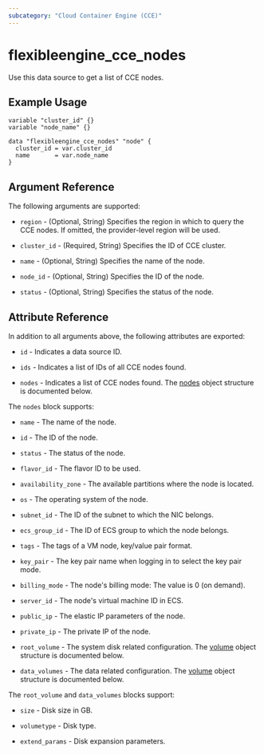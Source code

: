```yaml
---
subcategory: "Cloud Container Engine (CCE)"
---
```


# flexibleengine_cce_nodes

Use this data source to get a list of CCE nodes.

## Example Usage

```hcl
variable "cluster_id" {}
variable "node_name" {}

data "flexibleengine_cce_nodes" "node" {
  cluster_id = var.cluster_id
  name       = var.node_name
}
```

## Argument Reference

The following arguments are supported:

* `region` - (Optional, String) Specifies the region in which to query the CCE nodes. If omitted, the provider-level
  region will be used.

* `cluster_id` - (Required, String) Specifies the ID of CCE cluster.

* `name` - (Optional, String) Specifies the name of the node.

* `node_id` - (Optional, String) Specifies the ID of the node.

* `status` - (Optional, String) Specifies the status of the node.

## Attribute Reference

In addition to all arguments above, the following attributes are exported:

* `id` - Indicates a data source ID.

* `ids` - Indicates a list of IDs of all CCE nodes found.

* `nodes` - Indicates a list of CCE nodes found. The [nodes](#cce_nodes) object structure is documented below.

<a name="cce_nodes"></a>
The `nodes` block supports:

* `name` - The name of the node.

* `id` - The ID of the node.

* `status` - The status of the node.

* `flavor_id` - The flavor ID to be used.

* `availability_zone` - The available partitions where the node is located.

* `os` - The operating system of the node.

* `subnet_id` - The ID of the subnet to which the NIC belongs.

* `ecs_group_id` - The ID of ECS group to which the node belongs.

* `tags` - The tags of a VM node, key/value pair format.

* `key_pair` - The key pair name when logging in to select the key pair mode.

* `billing_mode` - The node's billing mode: The value is 0 (on demand).

* `server_id` - The node's virtual machine ID in ECS.

* `public_ip` - The elastic IP parameters of the node.

* `private_ip` - The private IP of the node.

* `root_volume` - The system disk related configuration. The [volume](#cce_volume) object structure is documented below.

* `data_volumes` - The data related configuration. The [volume](#cce_volume) object structure is documented below.

<a name="cce_volume"></a>
The `root_volume` and `data_volumes` blocks support:

* `size` - Disk size in GB.

* `volumetype` - Disk type.

* `extend_params` - Disk expansion parameters.
